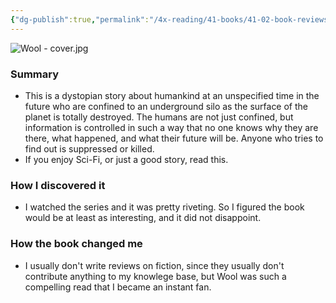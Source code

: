 ```yaml
---
{"dg-publish":true,"permalink":"/4x-reading/41-books/41-02-book-reviews/wool-omnibus-hugh-howey/","title":"Wool omnibus - Hugh Howey","created":"2024-02-14T20:17:41.151+03:00","updated":"2024-02-14T20:17:41.151+03:00"}
---
```


![Wool - cover.jpg](/img/user/4x%20-%20Reading/41%20Books/41.03%20Cover%20images/Wool%20-%20cover.jpg)
### Summary
- This is a dystopian story about humankind at an unspecified time in the future who are confined to an underground silo as the surface of the planet is totally destroyed. The humans are not just confined, but information is controlled in such a way that no one knows why they are there, what happened, and what their future will be. Anyone who tries to find out is suppressed or killed.
- If you enjoy Sci-Fi, or just a good story, read this.

### How I discovered it
- I watched the series and it was pretty riveting. So I figured the book would be at least as interesting, and it did not disappoint.

### How the book changed me
- I usually don't write reviews on fiction, since they usually don't contribute anything to my knowlege base, but Wool was such a compelling read that I became an instant fan.

